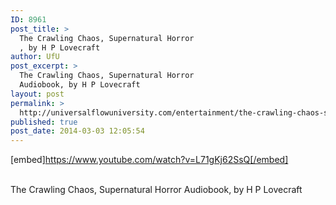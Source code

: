 ```yaml
---
ID: 8961
post_title: >
  The Crawling Chaos, Supernatural Horror
  , by H P Lovecraft
author: UfU
post_excerpt: >
  The Crawling Chaos, Supernatural Horror
  Audiobook, by H P Lovecraft
layout: post
permalink: >
  http://universalflowuniversity.com/entertainment/the-crawling-chaos-supernatural-horror-by-h-p-lovecraft/
published: true
post_date: 2014-03-03 12:05:54
---
```

[embed]https://www.youtube.com/watch?v=L71gKj62SsQ[/embed]</br></br>
<p>The Crawling Chaos, Supernatural Horror Audiobook, by H P Lovecraft</p>